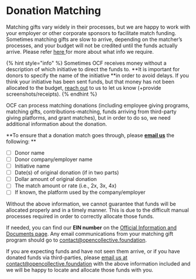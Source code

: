 # Donation Matching

Matching gifts vary widely in their processes, but we are happy to work with your employer or other corporate sponsors to facilitate match funding. Sometimes matching gifts are slow to arrive, depending on the matcher’s processes, and your budget will not be credited until the funds actually arrive. Please refer [here ](https://docs.opencollective.foundation/how-it-works/third-party-fundraising-tools-and-benefits#donation-matching)for more about what info we require.

{% hint style="info" %}
Sometimes OCF receives money without a description of which initiative to direct the funds to. **It is important for donors to specify the name of the initiative **in order to avoid delays. If you think your initiative has been sent funds, but that money has not been allocated to the budget, [reach out](mailto:contact@opencollective.foundation) to us to let us know (+provide screenshots/receipts).
{% endhint %}

OCF can process matching donations (including employee giving programs, matching gifts, contributions-matching, funds arriving from third-party giving platforms, and grant matches), but in order to do so, we need additional information about the donation.

**To ensure that a donation match goes through, please **[**email us**](mailto:%20contact@opencollective.foundation)** the following:  **

* [ ] Donor name
* [ ] Donor company/employer name
* [ ] Initiative name
* [ ] Date(s) of original donation (if in two parts)
* [ ] Dollar amount of original donation
* [ ] The match amount or rate (i.e., 2x, 3x, 4x)
* [ ] If known, the platform used by the company/employer

Without the above information, we cannot guarantee that funds will be allocated properly and in a timely manner. This is due to the difficult manual processes required in order to correctly allocate those funds.&#x20;

If needed, you can find our **EIN number** on the [Official Information and Documents page](https://docs.opencollective.foundation/about/official-information-and-documents). Any email communications from your matching gift program should go to [contact@opencollective.foundation](mailto:contact@opencollective.foundation).&#x20;

If you are expecting funds and have not seen them arrive, or if you have donated funds via third-parties, please [email us at contact@opencollective.foundation](mailto:%20contact@opencollective.com) with the above information included and we will be happy to locate and allocate those funds with you.
